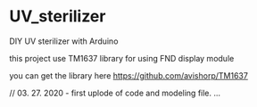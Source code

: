 # UV_sterilizer

DIY UV sterilizer with Arduino

this project use TM1637 library for using FND display module

you can get the library here
https://github.com/avishorp/TM1637

// 03. 27. 2020 - first uplode of code and modeling file. ...
